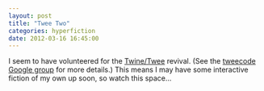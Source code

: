 ```yaml
---
layout: post
title: "Twee Two"
categories: hyperfiction
date: 2012-03-16 16:45:00
---
```

I seem to have volunteered for the [Twine/Twee](http://gimcrackd.com/etc/src/) revival. (See the [tweecode Google group](http://groups.google.com/group/tweecode) for more details.) This means I may have some interactive fiction of my own up soon, so watch this space...